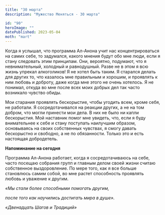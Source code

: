 ```yaml
---
title: "30 марта"
description: "Мужество Меняться - 30 марта"

id: "90"
heroImage: ""
datePublished: 2023-05-04
moth: "mart"
---
```


Когда я услышал, что программа Ал-Анона учит нас концентрироваться на самих
себе, то задумался, какого мнения будут обо мне люди, если я стану следовать
этим принципам. Они, вероятно, подумают, что я невнимательный, холодный и
равнодушный. Разве не в этом я всю жизнь упрекал алкоголиков! Я не хотел быть
таким. Я старался делать для других то, что казалось мне правильным и хорошим,
и проявлять к ним любовь и доброту, даже когда мне этого не очень хотелось. Я
не понимал, откуда во мне после всех моих добрых дел так часто возникало
чувство обиды.

Мои старания проявлять бескорыстие, чтобы угодить всем, кроме себя, не
работали. Я сосредотачивался на реакции других, а не на том добром, что могли
принести мои дела. В них не было ни капли бескорыстия. Мой наставник помог мне
увидеть, что, если я буду внимательнее к себе и стану поступать наилучшим
образом, основываясь на своих собственных чувствах, я смогу давать бескорыстно
и свободно, а не по обязанности. Только это и есть настоящая добродетель.

**Напоминание на сегодня**

Программа Ал-Анона работает, когда я сосредотачиваюсь на себе, часто посещаю
собрания групп и главным делом своей жизни считаю собственное выздоровление.
По мере того, как я все больше становлюсь самим собой, во мне растет
способность проявлять любовь и уважение к другим.

_«Мы стали более способными помогать другим,_

_после того как научились достигать мира в душе»._

_«Двенадцать Шагов и Традиций»_

